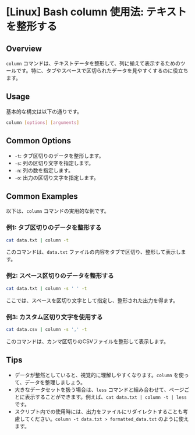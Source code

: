 # [Linux] Bash column 使用法: テキストを整形する

## Overview
`column` コマンドは、テキストデータを整形して、列に揃えて表示するためのツールです。特に、タブやスペースで区切られたデータを見やすくするのに役立ちます。

## Usage
基本的な構文は以下の通りです。

```bash
column [options] [arguments]
```

## Common Options
- `-t`: タブ区切りのデータを整形します。
- `-s`: 列の区切り文字を指定します。
- `-n`: 列の数を指定します。
- `-o`: 出力の区切り文字を指定します。

## Common Examples
以下は、`column` コマンドの実用的な例です。

### 例1: タブ区切りのデータを整形する
```bash
cat data.txt | column -t
```
このコマンドは、`data.txt` ファイルの内容をタブで区切り、整形して表示します。

### 例2: スペース区切りのデータを整形する
```bash
cat data.txt | column -s ' ' -t
```
ここでは、スペースを区切り文字として指定し、整形された出力を得ます。

### 例3: カスタム区切り文字を使用する
```bash
cat data.csv | column -s ',' -t
```
このコマンドは、カンマ区切りのCSVファイルを整形して表示します。

## Tips
- データが整然としていると、視覚的に理解しやすくなります。`column` を使って、データを整理しましょう。
- 大きなデータセットを扱う場合は、`less` コマンドと組み合わせて、ページごとに表示することができます。例えば、`cat data.txt | column -t | less` です。
- スクリプト内での使用時には、出力をファイルにリダイレクトすることも考慮してください。`column -t data.txt > formatted_data.txt` のように使えます。